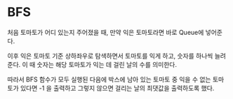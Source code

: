 # BFS

처음 토마토가 어디 있는지 주어졌을 때, 만약 익은 토마토라면 바로 Queue에 넣어준다.

이후 익은 토마토 기준 상하좌우로 탐색하면서 토마토를 익게 하고, 숫자를 하나씩 늘려준다. 이 때 숫자는 해당 토마토가 익는 데 걸린 날의 수를 의미한다. 

따라서 BFS 함수가 모두 실행된 다음에 박스에 남아 있는 토마토 중 익을 수 없는 토마토가 있다면 -1 을 출력하고 그렇지 않으면 걸리는 날의 최댓값을 출력하도록 했다.